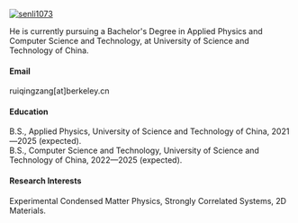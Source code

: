 

[![senli1073](https://img.shields.io/badge/senli1073-github-blue?logo=github)](https://github.com/senli1073)

He is currently pursuing a Bachelor's Degree in Applied Physics and Computer Science and Technology, at University of Science and Technology of China.

#### Email
ruiqingzang[at]berkeley.cn

#### Education
B.S., Applied Physics, University of Science and Technology of China, 2021—2025 (expected).\
B.S., Computer Science and Technology, University of Science and Technology of China, 2022—2025 (expected).

#### Research Interests
Experimental Condensed Matter Physics, Strongly Correlated Systems, 2D Materials.

